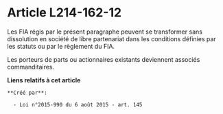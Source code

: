 # Article L214-162-12

Les FIA régis par le présent paragraphe peuvent se transformer sans dissolution en société de libre partenariat dans les
conditions définies par les statuts ou par le règlement du FIA. 

Les porteurs de parts ou actionnaires existants deviennent associés commanditaires.

**Liens relatifs à cet article**

	**Créé par**:

	  - Loi n°2015-990 du 6 août 2015 - art. 145
